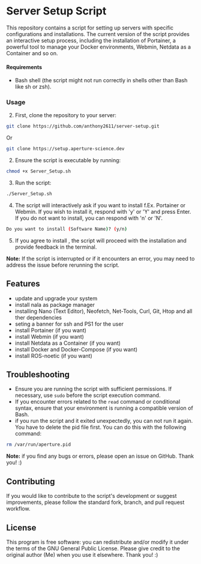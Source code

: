 
# Server Setup Script

This repository contains a script for setting up servers with specific configurations and installations. The current version of the script provides an interactive setup process, including the installation of Portainer, a powerful tool to manage your Docker environments, Webmin, Netdata as a Container and so on.

#### Requirements

- Bash shell (the script might not run correctly in shells other than Bash like sh or zsh).

### Usage

2. First, clone the repository to your server:

```bash
git clone https://github.com/anthony2611/server-setup.git  
```
Or
```bash
git clone https://setup.aperture-science.dev  
```
    

2. Ensure the script is executable by running:

```bash
chmod +x Server_Setup.sh
```

3. Run the script:

```bash
./Server_Setup.sh
```


4. The script will interactively ask if you want to install f.Ex. Portainer or Webmin. If you wish to install it, respond with 'y' or 'Y' and press Enter. If you do not want to install, you can respond with 'n' or 'N'.

```bash
Do you want to install (Software Name)? (y/n)
```

5. If you agree to install , the script will proceed with the installation and provide feedback in the terminal.

**Note:** If the script is interrupted or if it encounters an error, you may need to address the issue before rerunning the script.

## Features

- update and upgrade your system
- install nala as package manager
- installing Nano (Text Editor), Neofetch, Net-Tools, Curl, Git, Htop and all ther dependencies
- seting a banner for ssh and PS1 for the user
- install Portainer (if you want)
- install Webmin (if you want)
- install Netdata as a Container (if you want)
- install Docker and Docker-Compose (if you want)
- install ROS-noetic (if you want)



## Troubleshooting

- Ensure you are running the script with sufficient permissions. If necessary, use `sudo` before the script execution command.
- If you encounter errors related to the `read` command or conditional syntax, ensure that your environment is running a compatible version of Bash.
- if you run the script and it exited unexpectedly, you can not run it again. You have to delete the pid file first. You can do this with the following command:

```bash
rm /var/run/aperture.pid
```

**Note:** if you find any bugs or errors, please open an issue on GitHub. Thank you! :)

## Contributing

If you would like to contribute to the script's development or suggest improvements, please follow the standard fork, branch, and pull request workflow.

## License

This program is free software: you can redistribute and/or modify it under the terms of the GNU General Public License. 
Please give credit to the original author (Me) when you use it elsewhere. Thank you! :)
